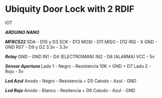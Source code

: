 # Ubiquity Door Lock with 2 RDIF
IOT

***ARDUINO NANO***

***MFRC522***
SDA 	- D10 y D3
SCK 	- D13
MOSI	- D11
MISO	- D12
IRQ	- X
GND	- GND
RST	- D9 y D2
3.3v	- 3.3v

***Relay***
GND	-	GND
IN1	-	D4	(ELECTROIMAN)
IN2	-	D8	(ALARMA)
VCC	-	5v

***Sensor Apertura***
Lado 1	-	Negro	-	Resistencia 10K + GND + D7
Lado 2	-	Rojo	-	5v

***Led Azul***
Anodo	-	Negro	-	Resistencia + D5
Catodo	-	Azul	-	GND

***Led Rojo***
Anodo	-	Blanco	-	Resitencia + D6
Catodo	-	Azul	-	GND
